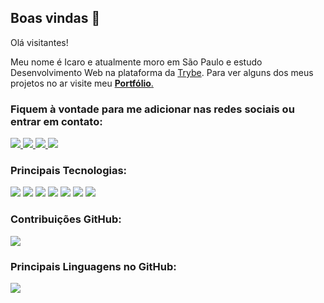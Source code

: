 ## Boas vindas 👋
 Olá visitantes!
 
 Meu nome é Icaro e atualmente moro em São Paulo e estudo Desenvolvimento Web na plataforma da <a href="https://www.betrybe.com/">Trybe</a>.
 Para ver alguns dos meus projetos no ar visite meu <a href="https://icarofgomes.github.io/" target="_blank">**Portfólio**.</a>
 
 ### **Fiquem à vontade para me adicionar nas redes sociais ou entrar em contato:**
 
 <a href="https://www.linkedin.com/in/icarofgomes/" target="_blank">
  <img src="https://img.shields.io/badge/LinkedIn-0077B5?style=for-the-badge&logo=linkedin&logoColor=white" />
 </a>
 <a href="https://www.instagram.com/fgomes.icaro">
 <img src="https://img.shields.io/badge/Instagram-E4405F?style=for-the-badge&logo=instagram&logoColor=white" />
 </a>
  <a href="https://api.whatsapp.com/send?phone=5511930158146">
 <img src="https://img.shields.io/badge/WhatsApp-25D366?style=for-the-badge&logo=whatsapp&logoColor=white" />
 </a>
  <a href="mailto:fgomes.icaro@gmail.com">
 <img src="https://img.shields.io/badge/Gmail-D14836?style=for-the-badge&logo=gmail&logoColor=white" />
 </a>

 
 ### **Principais Tecnologias:**
 
 <div>
 <img src="https://img.shields.io/badge/JavaScript-323330?style=for-the-badge&logo=javascript&logoColor=F7DF1E" />
 <img src="https://img.shields.io/badge/HTML5-E34F26?style=for-the-badge&logo=html5&logoColor=white" />
 <img src="https://img.shields.io/badge/CSS3-1572B6?style=for-the-badge&logo=css3&logoColor=white" />
 <img src="https://img.shields.io/badge/React-20232A?style=for-the-badge&logo=react&logoColor=61DAFB" />
 <img src="https://img.shields.io/badge/Redux-593D88?style=for-the-badge&logo=redux&logoColor=white" />
 <img src="https://img.shields.io/badge/Tailwind_CSS-38B2AC?style=for-the-badge&logo=tailwind-css&logoColor=white" />
 <img src="https://img.shields.io/badge/Bootstrap-563D7C?style=for-the-badge&logo=bootstrap&logoColor=white" />
 </div>
 
 ### **Contribuições GitHub:**
 <img src="https://github-readme-stats.vercel.app/api?username=icarofgomes"/>
 
 ### **Principais Linguagens no GitHub:**
 <img src="https://github-readme-stats.vercel.app/api/top-langs/?username=icarofgomes" />

